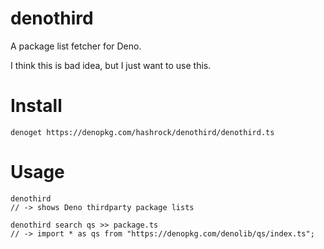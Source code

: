 # denothird

A package list fetcher for Deno.

I think this is bad idea, but I just want to use this.

# Install

```
denoget https://denopkg.com/hashrock/denothird/denothird.ts
```

# Usage

```
denothird
// -> shows Deno thirdparty package lists

denothird search qs >> package.ts
// -> import * as qs from "https://denopkg.com/denolib/qs/index.ts";
```
